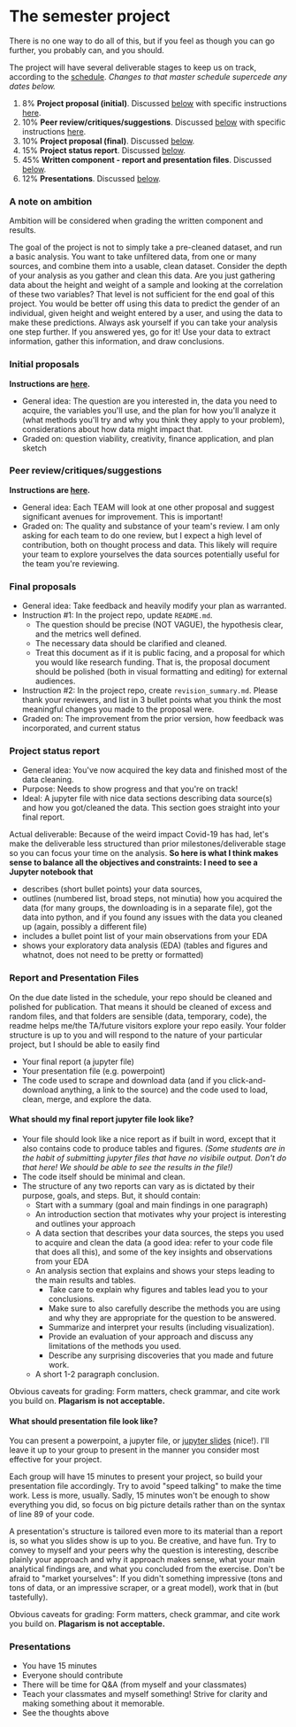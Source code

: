 # The semester project

There is no one way to do all of this, but if you feel as though you can go further, you probably can, and you should. 

The project will have several deliverable stages to keep us on track, according to the [schedule](https://ledatascifi.github.io/#schedule). _Changes to that master schedule supercede any dates below._

1. 8% **Project proposal (initial)**. Discussed [below](#initial-proposals) with specific instructions [here](https://ledatascifi.github.io/assignments/project_initial.html).
2. 10% **Peer review/critiques/suggestions**.  Discussed [below](#peer-reviewcritiquessuggestions) with specific instructions [here](project_peer_review.html).
2. 10% **Project proposal (final)**. Discussed [below](#final-proposals).
3. 15% **Project status report**. Discussed [below](#project-status-report).
4. 45% **Written component - report and presentation files**. Discussed [below](#written-components).
5. 12% **Presentations**. Discussed [below](#presentations).

### A note on ambition

Ambition will be considered when grading the written component and results. 

The goal of the project is not to simply take a pre-cleaned dataset, and run a basic analysis. You want to take unfiltered data, from one or many sources, and combine them into a usable, clean dataset. Consider the depth of your analysis as you gather and clean this data. Are you just gathering data about the height and weight of a sample and looking at the correlation of these two variables? That level is not sufficient for the end goal of this project. You would be better off using this data to predict the gender of an individual, given height and weight entered by a user, and using the data to make these predictions. Always ask yourself if you can take your analysis one step further. If you answered yes, go for it! Use your data to extract information, gather this information, and draw conclusions. 

### Initial proposals

**Instructions are [here](project_initial.html).**

- General idea: The question are you interested in, the data you need to acquire, the variables you'll use, and the  plan for how you'll analyze it (what methods you'll try and why you think they apply to your problem), considerations about how data might impact that.
- Graded on: question viability, creativity, finance application, and plan sketch

<!-- 
- How to: Write proposal within README file, and start it with "#Research Proposal: \< Title \>"
- Answer [the questions in 1, 2, and 3 here](https://www.textbook.ds100.org/ch/01/lifecycle_students_1.html) within your proposal
-->

### Peer review/critiques/suggestions

**Instructions are [here](project_peer_review.html).**

- General idea: Each TEAM will look at one other proposal and suggest significant avenues for improvement. This is important!
- Graded on: The quality and substance of your team's review. I am only asking for each team to do one review, but I expect a high level of contribution, both on thought process and data. This likely will require your team to explore yourselves the data sources potentially useful for the team you're reviewing. 

### Final proposals

- General idea: Take feedback and heavily modify your plan as warranted.
- Instruction #1: In the project repo, update `README.md`. 
    - The question should be  precise (NOT VAGUE), the hypothesis clear, and the metrics well defined. 
    - The necessary data should be clarified and cleaned. 
    - Treat this document as if it is public facing, and a proposal for which you would like research funding. That is, the proposal document should be polished (both in visual formatting and editing) for external audiences.
- Instruction #2: In the project repo, create `revision_summary.md`. Please thank your reviewers, and list in 3 bullet points what you think the most meaningful changes you made to the proposal were. 
- Graded on: The improvement from the prior version, how feedback was incorporated, and current status

### Project status report

- General idea: You've now acquired the key data and finished most of the data cleaning. 
- Purpose: Needs to show progress and that you're on track!
- Ideal: A jupyter file with nice data sections describing data source(s) and how you got/cleaned the data. This section goes straight into your final report. 
    
Actual  deliverable: Because of the weird impact Covid-19 has had, let's make the deliverable less structured than prior milestones/deliverable stage so you can focus your time on the analysis. **So here is what I think makes sense to balance all the objectives and constraints: I need to see a Jupyter notebook that**
- describes (short bullet points) your data sources,
- outlines (numbered list, broad steps, not minutia) how you acquired the data (for many groups, the downloading is in a separate file), got the data into python, and if you found any issues with the data you cleaned up (again, possibly a different file)
- includes a bullet point list of your main observations from your EDA
- shows your exploratory data analysis (EDA) (tables and figures and whatnot, does not need to be pretty or formatted)
    
### Report and Presentation Files

On the due date listed in the schedule, your repo should be cleaned and polished for publication. That means it should be cleaned of excess and random files, and that folders are sensible (data, temporary, code), the readme helps me/the TA/future visitors explore your repo easily. Your folder structure is up to you and will respond to the nature of your particular project, but I should be able to easily find
- Your final report (a jupyter file)
- Your presentation file (e.g. powerpoint)
- The code used to scrape and download data (and if you click-and-download anything, a link to the source) and the code used to load, clean, merge, and explore the data. 

#### What should my final report jupyter file look like?

- Your file should look like a nice report as if built in word, except that it also contains code to produce tables and figures. _(Some students are in the habit of submitting jupyter files that have no visibile output. Don't do that here! We should be able to see the results in the file!)_
- The code itself should be minimal and clean.
- The structure of any two reports can vary as is dictated by their purpose, goals, and steps. But, it should contain:
    - Start with a summary (goal and main findings in one paragraph)
    - An introduction section that motivates why your project is interesting and outlines your approach
    - A data section that describes your data sources, the steps you used to acquire and clean the data (a good idea: refer to your code file that does all this), and some of the key insights and observations from your EDA
    - An analysis section that explains and shows your steps leading to the main results and tables. 
        - Take care to explain why figures and tables lead you to your conclusions. 
        - Make sure to also carefully describe the methods you are using and why they are appropriate for the question to be answered. 
        - Summarize and interpret your results (including visualization). 
        - Provide an evaluation of your approach and discuss any limitations of the methods you used. 
        - Describe any surprising discoveries that you made and future work.
    - A short 1-2 paragraph conclusion.
    
Obvious caveats for grading: Form matters, check grammar, and cite work you build on. **Plagarism is not acceptable.** 

#### What should presentation file look like?
    
You can present a powerpoint, a jupyter file, or [jupyter slides](https://medium.com/@mjspeck/presenting-code-using-jupyter-notebook-slides-a8a3c3b59d67) (nice!). I'll leave it up to your group to present in the manner you consider most effective for your project. 

Each group will have 15 minutes to present your project, so build your presentation file accordingly. Try to avoid "speed talking" to make the time work. Less is more, usually. Sadly, 15 minutes won't be enough to show everything you did, so focus on big picture details rather than on the syntax of line 89 of your code.

A presentation's structure is tailored even more to its material than a report is, so what you slides show is up to you. Be creative, and have fun. Try to convey to myself and your peers why the question is interesting, describe plainly your approach and why it approach makes sense, what your main analytical findings are, and what you concluded from the exercise. Don't be afraid to "market yourselves": If you didn't something impressive (tons and tons of data, or an impressive scraper, or a great model), work that in (but tastefully). 

Obvious caveats for grading: Form matters, check grammar, and cite work you build on. **Plagarism is not acceptable.** 

### Presentations

- You have 15 minutes
- Everyone should contribute
- There will be time for Q&A (from myself and your classmates)
- Teach your classmates and myself something! Strive for clarity and making something about it memorable.
- See the thoughts above
